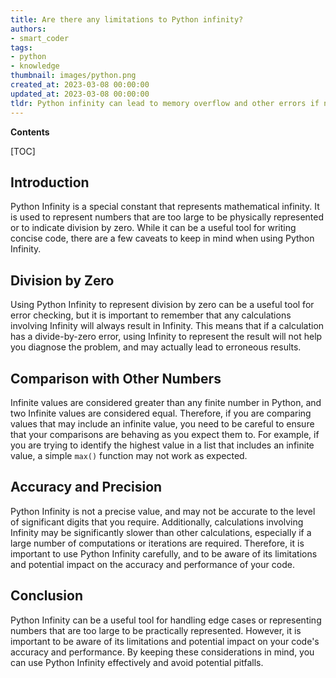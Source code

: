 ```yaml
---
title: Are there any limitations to Python infinity?
authors:
- smart_coder
tags:
- python
- knowledge
thumbnail: images/python.png
created_at: 2023-03-08 00:00:00
updated_at: 2023-03-08 00:00:00
tldr: Python infinity can lead to memory overflow and other errors if not handled properly.
---
```


**Contents**

[TOC]

## Introduction
Python Infinity is a special constant that represents mathematical infinity. It is used to represent numbers that are too large to be physically represented or to indicate division by zero. While it can be a useful tool for writing concise code, there are a few caveats to keep in mind when using Python Infinity.

## Division by Zero
Using Python Infinity to represent division by zero can be a useful tool for error checking, but it is important to remember that any calculations involving Infinity will always result in Infinity. This means that if a calculation has a divide-by-zero error, using Infinity to represent the result will not help you diagnose the problem, and may actually lead to erroneous results.

## Comparison with Other Numbers
Infinite values are considered greater than any finite number in Python, and two Infinite values are considered equal. Therefore, if you are comparing values that may include an infinite value, you need to be careful to ensure that your comparisons are behaving as you expect them to. For example, if you are trying to identify the highest value in a list that includes an infinite value, a simple `max()` function may not work as expected.

## Accuracy and Precision
Python Infinity is not a precise value, and may not be accurate to the level of significant digits that you require. Additionally, calculations involving Infinity may be significantly slower than other calculations, especially if a large number of computations or iterations are required. Therefore, it is important to use Python Infinity carefully, and to be aware of its limitations and potential impact on the accuracy and performance of your code.

## Conclusion
Python Infinity can be a useful tool for handling edge cases or representing numbers that are too large to be practically represented. However, it is important to be aware of its limitations and potential impact on your code's accuracy and performance. By keeping these considerations in mind, you can use Python Infinity effectively and avoid potential pitfalls.
